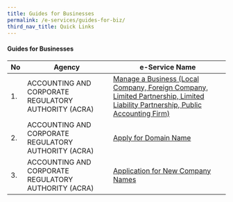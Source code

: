 ```yaml
---
title: Guides for Businesses
permalink: /e-services/guides-for-biz/
third_nav_title: Quick Links
---
```


#### Guides for Businesses

| **No** | **Agency** | **e-Service Name** |
| -- | -- | -- |
|1.|ACCOUNTING AND CORPORATE REGULATORY AUTHORITY (ACRA)| <a href="https://www.bizfile.gov.sg" target="_blank">Manage a Business (Local Company, Foreign Company, Limited Partnership, Limited Liability Partnership, Public Accounting Firm)</a> |
|2.|ACCOUNTING AND CORPORATE REGULATORY AUTHORITY (ACRA)| <a href="https://www.bizfile.gov.sg" target="_blank">Apply for Domain Name</a>  |
|3.|ACCOUNTING AND CORPORATE REGULATORY AUTHORITY (ACRA)| <a href="https://www.bizfile.gov.sg" target="_blank">Application for New Company Names</a> |
